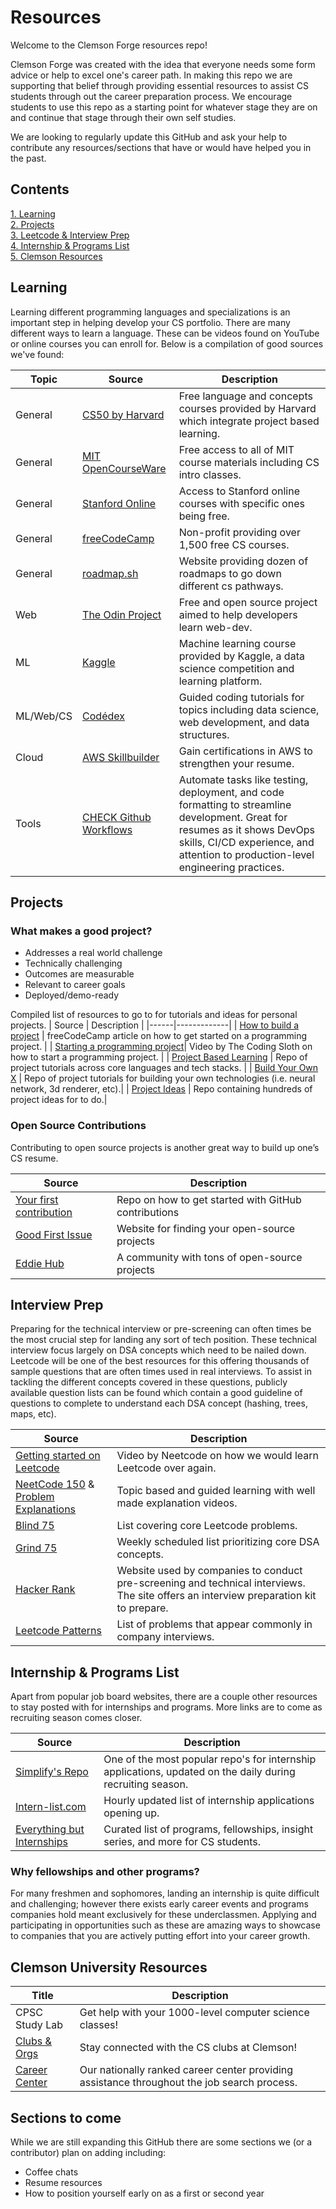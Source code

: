 
# Resources
Welcome to the Clemson Forge resources repo!

Clemson Forge was created with the idea that everyone needs some form advice or help to excel one's career path. In making this repo we are supporting that belief through providing essential resources to assist CS students through out the career preparation process. We encourage students to use this repo as a starting point for whatever stage they are on and continue that stage through their own self studies. 

We are looking to regularly update this GitHub and ask your help to contribute any resources/sections that have or would have helped you in the past.

## Contents
[1. Learning](https://github.com/Clemson-Forge/resources/blob/main/README.md#learning)  
[2. Projects](https://github.com/Clemson-Forge/resources/blob/main/README.md#projects)  
[3. Leetcode & Interview Prep](https://github.com/Clemson-Forge/resources/blob/main/README.md#interview-prep)  
[4. Internship & Programs List](https://github.com/Clemson-Forge/resources/blob/main/README.md#internship--programs-list)  
[5. Clemson Resources](https://github.com/Clemson-Forge/resources/blob/main/README.md#clemson-university-resources)  


## Learning
Learning different programming languages and specializations is an important step in helping develop your CS portfolio. There are many different ways to learn a language. These can be videos found on YouTube or online courses you can enroll for. Below is a compilation of good sources we've found:
<!-- 
TO ADD
App dev
AI tutorial
Game Dev tutorial
IOS app dev
Windows app dev

-->
| Topic | Source | Description |
| ---- |-----|-------------|
| General | [CS50 by Harvard](https://www.edx.org/cs50)| Free language and concepts courses provided by Harvard which integrate project based learning. |
| General | [MIT OpenCourseWare](https://ocw.mit.edu/) | Free access to all of MIT course materials including CS intro classes. |
| General | [Stanford Online](https://online.stanford.edu/free-courses) | Access to Stanford online courses with specific ones being free. |
| General | [freeCodeCamp](https://www.freecodecamp.org/learn/)| Non-profit providing over 1,500 free CS courses. |
| General | [roadmap.sh](https://roadmap.sh/)| Website providing dozen of roadmaps to go down different cs pathways. |
| Web | [The Odin Project](https://www.theodinproject.com/)| Free and open source project aimed to help developers learn web-dev. |
| ML | [Kaggle](https://www.kaggle.com/learn/intro-to-machine-learning)| Machine learning course provided by Kaggle, a data science competition and learning platform. |
| ML/Web/CS | [Codédex](https://www.codedex.io/)| Guided coding tutorials for topics including data science, web development, and data structures. |
| Cloud | [AWS Skillbuilder](https://explore.skillbuilder.aws/learn/)| Gain certifications in AWS to strengthen your resume. |
| Tools | [CHECK Github Workflows](https://docs.github.com/en/actions/writing-workflows)| Automate tasks like testing, deployment, and code formatting to streamline development. Great for resumes as it shows DevOps skills, CI/CD experience, and attention to production-level engineering practices.| 


## Projects
### What makes a good project?
- Addresses a real world challenge
- Technically challenging
- Outcomes are measurable
- Relevant to career goals
- Deployed/demo-ready
  

Compiled list of resources to go to for tutorials and ideas for personal projects.
| Source | Description |
|------|-------------|
| [How to build a project](https://www.freecodecamp.org/news/how-to-build-programming-projects/) | freeCodeCamp article on how to get started on a programming project. |
| [Starting a programming project](https://www.youtube.com/watch?v=HdNypiphMRg)| Video by The Coding Sloth on how to start a programming project. |
| [Project Based Learning](https://github.com/practical-tutorials/project-based-learning) | Repo of project tutorials across core languages and tech stacks. |
| [Build Your Own X](https://github.com/codecrafters-io/build-your-own-x) | Repo of project tutorials for building your own technologies (i.e. neural network, 3d renderer, etc).|
| [Project Ideas](https://github.com/topics/project-ideas) | Repo containing hundreds of project ideas for to do.|


### Open Source Contributions
Contributing to open source projects is another great way to build up one’s CS resume. 

| Source | Description |
|------|-------------|
| [Your first contribution](https://github.com/firstcontributions/first-contributions) | Repo on how to get started with GitHub contributions |
| [Good First Issue](https://goodfirstissue.dev/) | Website for finding your open-source projects |
| [Eddie Hub](https://github.com/EddieHubCommunity)| A community with tons of open-source projects |

<!--
### Web Development

### App Development 

## Coffee Chats
-->

## Interview Prep
Preparing for the technical interview or pre-screening can often times be the most crucial step for landing any sort of tech position. These technical interview focus largely on DSA concepts which need to be nailed down. 
Leetcode will be one of the best resources for this offering thousands of sample questions that are often times used in real interviews. To assist in tackling the different concepts covered in these questions, publicly available question lists can be found which contain a good guideline of questions to complete to understand each DSA concept (hashing, trees, maps, etc). 

| Source | Description |
|------|-------------|
| [Getting started on Leetcode](https://www.youtube.com/watch?v=aHZW7TuY_yo) | Video by Neetcode on how we would learn Leetcode over again. |
| [NeetCode 150](https://neetcode.io/practice?tab=neetcode150) & [Problem Explanations](https://www.youtube.com/@NeetCode)  | Topic based and guided learning with well made explanation videos. |
| [Blind 75](https://neetcode.io/practice?tab=blind75) | List covering core Leetcode problems.|
| [Grind 75](https://www.techinterviewhandbook.org/grind75/ ) | Weekly scheduled list prioritizing core DSA concepts. |
| [Hacker Rank](https://www.hackerrank.com/dashboard) | Website used by companies to conduct pre-screening and technical interviews. The site offers an interview preparation kit to prepare. |
| [Leetcode Patterns](https://seanprashad.com/leetcode-patterns/)| List of problems that appear commonly in company interviews. |


## Internship & Programs List
Apart from popular job board websites, there are a couple other resources to stay posted with for internships and programs. More links are to come as recruiting season comes closer.

| Source | Description |
|------|-------------|
| [Simplify's Repo](https://github.com/SimplifyJobs/Summer2025-Internships) | One of the most popular repo's for internship applications, updated on the daily during recruiting season. |
| [Intern-list.com](https://www.intern-list.com/) | Hourly updated list of internship applications opening up. |
| [Everything but Internships](https://github.com/Julian048/CS-Everything-but-Internships?tab=readme-ov-file) | Curated list of programs, fellowships, insight series, and more for CS students. |

### Why fellowships and other programs?
For many freshmen and sophomores, landing an internship is quite difficult and challenging; however there exists early career events and programs companies hold meant exclusively for these underclassmen. Applying and participating in opportunities such as these are amazing ways to showcase to companies that you are actively putting effort into your career growth.

## Clemson University Resources
| Title | Description |
|-------|-------------|
| CPSC Study Lab | Get help with your 1000-level computer science classes! |
| [Clubs & Orgs](https://www.clemson.edu/cecas/departments/computing/students/orgs.html) | Stay connected with the CS clubs at Clemson! |
| [Career Center](https://career.clemson.edu/) | Our nationally ranked career center providing assistance throughout the job search process.|


## Sections to come
While we are still expanding this GitHub there are some sections we (or a contributor) plan on adding including:
- Coffee chats
- Resume resources
- How to position yourself early on as a first or second year
